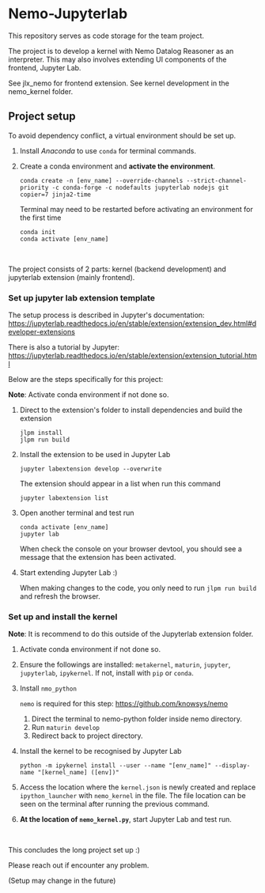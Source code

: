 # Nemo-Jupyterlab

This repository serves as code storage for the team project.

The project is to develop a kernel with Nemo Datalog Reasoner as an interpreter.
This may also involves extending UI components of the frontend, Jupyter Lab.

See jlx_nemo for frontend extension.
See kernel development in the nemo_kernel folder.

## Project setup

To avoid dependency conflict, a virtual environment should be set up.

1. Install *Anaconda* to use `conda` for terminal commands.
2. Create a conda environment and **activate the environment**.

    ```shell
    conda create -n [env_name] --override-channels --strict-channel-priority -c conda-forge -c nodefaults jupyterlab nodejs git copier=7 jinja2-time
    ```

    Terminal may need to be restarted before activating an environment for the first time

    ```shell
    conda init
    conda activate [env_name]
    ```

&nbsp;

The project consists of 2 parts: kernel (backend development) and jupyterlab extension (mainly frontend).

### Set up jupyter lab extension template

The setup process is described  in Jupyter's documentation:
<https://jupyterlab.readthedocs.io/en/stable/extension/extension_dev.html#developer-extensions>

There is also a tutorial by Jupyter:
<https://jupyterlab.readthedocs.io/en/stable/extension/extension_tutorial.html>

Below are the steps specifically for this project:

**Note**: Activate conda environment if not done so.

1. Direct to the extension's folder to install dependencies and build the extension

    ```shell
    jlpm install
    jlpm run build
    ```

2. Install the extension to be used in Jupyter Lab

    ```shell
    jupyter labextension develop --overwrite
    ```

    The extension should appear in a list when run this command

    ```shell
    jupyter labextension list
    ```

3. Open another terminal and test run

    ```shell
    conda activate [env_name]
    jupyter lab
    ```

    When check the console on your browser devtool, you should see a message that the extension has been activated.

4. Start extending Jupyter Lab :)

    When making changes to the code, you only need to run `jlpm run build` and refresh the browser.

### Set up and install the kernel

**Note**: It is recommend to do this outside of the Jupyterlab extension folder.

1. Activate conda environment if not done so.
2. Ensure the followings are installed: `metakernel`, `maturin`, `jupyter`, `jupyterlab`, `ipykernel`. If not, install with `pip` or `conda`.
3. Install `nmo_python`

    `nemo` is required for this step: <https://github.com/knowsys/nemo>
    1. Direct the terminal to nemo-python folder inside nemo directory.
    2. Run `maturin develop`
    3. Redirect back to project directory.

4. Install the kernel to be recognised by Jupyter Lab

    ```shell
    python -m ipykernel install --user --name "[env_name]" --display-name "[kernel_name] ([env])"
    ```

5. Access the location where the `kernel.json` is newly created and replace `ipython_launcher` with `nemo_kernel` in the file. The file location can be seen on the terminal after running the previous command.
6. **At the location of `nemo_kernel.py`**, start Jupyter Lab and test run.

&nbsp;

This concludes the long project set up :)

Please reach out if encounter any problem.

(Setup may change in the future)
